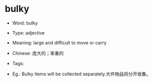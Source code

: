# bulky

- Word: bulky

- Type: adjective
- Meaning: large and difficult to move or carry
- Chinese: 庞大的；笨重的
- Tags: 
- Eg.: Bulky items will be collected separately.大件物品将分开收集。

